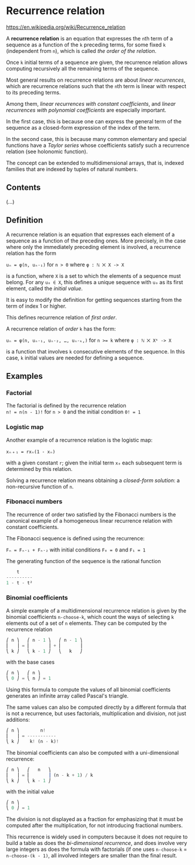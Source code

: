 # Recurrence relation

https://en.wikipedia.org/wiki/Recurrence_relation

A **recurrence relation** is an equation that expresses the `n`th term of a sequence as a function of the `k` preceding terms, for some fixed `k` (independent from `n`), which is called *the order of the relation*.

Once `k` initial terms of a sequence are given, the recurrence relation allows computing recursively all the remaining terms of the sequence.

Most general results on recurrence relations are about *linear recurrences*, which are recurrence relations such that the `n`th term is linear with respect to its preceding terms.

Among them, *linear recurrences with constant coefficients*, and *linear recurrences with polynomial coefficients* are especially important.

In the first case, this is because one can express the general term of the sequence as a closed-form expression of the index of the term.

In the second case, this is because many common elementary and special functions have a *Taylor series* whose coefficients satisfy such a recurrence relation (see holonomic function).

The concept can be extended to multidimensional arrays, that is, indexed families that are indexed by tuples of natural numbers.


## Contents

(...)

## Definition

A recurrence relation is an equation that expresses each element of a sequence as a function of the preceding ones. More precisely, in the case where only the immediately preceding element is involved, a recurrence relation has the form

`uₙ = φ(n, uₙ˗₁)` for `n > 0` where `φ : ℕ ⨉ X -> X`

is a function, where `X` is a set to which the elements of a sequence must belong. For any `u₀ ∈ X`, this defines a unique sequence with `u₀` as its first element, called the *initial value*.

It is easy to modify the definition for getting sequences starting from the term of index 1 or higher.

This defines recurrence relation of *first order*.

A recurrence relation of *order* `k` has the form:

`uₙ = φ(n, uₙ˗₁, uₙ˗₂, …, uₙ˗ₖ,)` for `n >= k` where `φ : ℕ ⨉ Xᵏ -> X`

is a function that involves `k` consecutive elements of the sequence. In this case, `k` initial values are needed for defining a sequence.

## Examples

### Factorial

The factorial is defined by the recurrence relation    
`n! = n(n - 1)!` for `n > 0` and the initial condition `0! = 1`

### Logistic map

Another example of a recurrence relation is the logistic map:

`xₙ﹢₁ = rxₙ(1 - xₙ)`

with a given constant `r`; given the initial term `x₀` each subsequent term is determined by this relation.

Solving a recurrence relation means obtaining a *closed-form solution*: a non-recursive function of `n`.

### Fibonacci numbers

The recurrence of order two satisfied by the Fibonacci numbers is the canonical example of a homogeneous linear recurrence relation with constant coefficients. 

The Fibonacci sequence is defined using the recurrence:

`Fₙ = Fₙ˗₁ + Fₙ˗₂` with initial conditions `F₀ = 0` and `F₁ = 1`

The generating function of the sequence is the rational function

```js
    t
----------
1 - t - t²
```

### Binomial coefficients

A simple example of a multidimensional recurrence relation is given by the binomial coefficients `n-choose-k`, which count the ways of selecting `k` elements out of a set of `n` elements. They can be computed by the recurrence relation

```js
⎛ n ⎞   ⎛ n - 1 ⎞   ⎛ n - 1 ⎞
⎜   ⎟ = ⎜       ⎟ + ⎜       ⎟
⎝ k ⎠   ⎝ k - 1 ⎠   ⎝   k   ⎠
```

with the base cases

```js
⎛ n ⎞   ⎛ n ⎞
⎝ 0 ⎠ = ⎝ n ⎠ = 1
```

Using this formula to compute the values of all binomial coefficients generates an infinite array called Pascal's triangle.

The same values can also be computed directly by a different formula that is not a recurrence, but uses factorials, multiplication and division, not just additions:

```js
⎛ n ⎞        n!
⎜   ⎟ = -----------
⎝ k ⎠    k! (n - k)!
```

The binomial coefficients can also be computed with a uni-dimensional recurrence:

```js
⎛ n ⎞   ⎛   n   ⎞
⎜   ⎟ = ⎜       ⎟ (n - k + 1) / k
⎝ k ⎠   ⎝ k - 1 ⎠
```

with the initial value

```js
⎛ n ⎞
⎝ 0 ⎠ = 1
```

The division is not displayed as a fraction for emphasizing that it must be computed after the multiplication, for not introducing fractional numbers.

This recurrence is widely used in computers because it does not require to build a table as does the *bi-dimensional recurrence*, and does involve very large integers as does the formula with factorials (if one uses `n-choose-k` = `n-choose-(k - 1)`, all involved integers are smaller than the final result.

